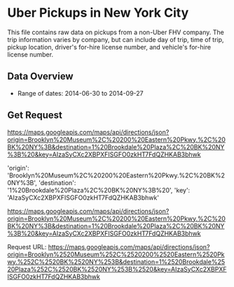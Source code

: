 # Uber Pickups in New York City
This file contains raw data on pickups from a non-Uber FHV company. The trip information varies by company, but can include day of trip, time of trip, pickup location, driver's for-hire license number, and vehicle's for-hire license number.

## Data Overview
* Range of dates: 2014-06-30 to 2014-09-27

## Get Request
https://maps.googleapis.com/maps/api/directions/json?origin=Brooklyn%20Museum%2C%20200%20Eastern%20Pkwy.%2C%20BK%20NY%3B&destination=1%20Brookdale%20Plaza%2C%20BK%20NY%3B%20&key=AIzaSyCXc2XBPXFISGFO0zkHT7FdQZHKAB3bhwk


'origin': 'Brooklyn%20Museum%2C%20200%20Eastern%20Pkwy.%2C%20BK%20NY%3B', 'destination': '1%20Brookdale%20Plaza%2C%20BK%20NY%3B%20', 'key': 'AIzaSyCXc2XBPXFISGFO0zkHT7FdQZHKAB3bhwk'

https://maps.googleapis.com/maps/api/directions/json?origin=Brooklyn%20Museum%2C%20200%20Eastern%20Pkwy.%2C%20BK%20NY%3B&destination=1%20Brookdale%20Plaza%2C%20BK%20NY%3B%20&key=AIzaSyCXc2XBPXFISGFO0zkHT7FdQZHKAB3bhwk

Request URL: https://maps.googleapis.com/maps/api/directions/json?origin=Brooklyn%2520Museum%252C%2520200%2520Eastern%2520Pkwy.%252C%2520BK%2520NY%253B&destination=1%2520Brookdale%2520Plaza%252C%2520BK%2520NY%253B%2520&key=AIzaSyCXc2XBPXFISGFO0zkHT7FdQZHKAB3bhwk